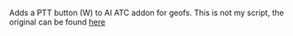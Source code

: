 Adds a PTT button (W) to AI ATC addon for geofs. This is not my script, the original can be found [here](https://github.com/avramovic/GeoFS-AI-ATC/tree/master)
